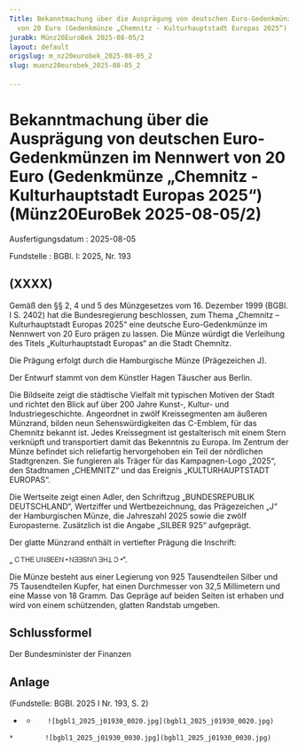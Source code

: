```yaml
---
Title: Bekanntmachung über die Ausprägung von deutschen Euro-Gedenkmünzen im Nennwert
  von 20 Euro (Gedenkmünze „Chemnitz - Kulturhauptstadt Europas 2025“)
jurabk: Münz20EuroBek 2025-08-05/2
layout: default
origslug: m_nz20eurobek_2025-08-05_2
slug: muenz20eurobek_2025-08-05_2

---
```


# Bekanntmachung über die Ausprägung von deutschen Euro-Gedenkmünzen im Nennwert von 20 Euro (Gedenkmünze „Chemnitz - Kulturhauptstadt Europas 2025“) (Münz20EuroBek 2025-08-05/2)

Ausfertigungsdatum
:   2025-08-05

Fundstelle
:   BGBl. I: 2025, Nr. 193


## (XXXX)

Gemäß den §§ 2, 4 und 5 des Münzgesetzes vom 16. Dezember 1999 (BGBl. I S. 2402) hat die Bundesregierung beschlossen, zum Thema „Chemnitz – Kulturhauptstadt Europas 2025“ eine deutsche Euro-Gedenkmünze im Nennwert von 20 Euro prägen zu lassen. Die Münze würdigt die Verleihung des Titels „Kulturhauptstadt Europas“ an die Stadt Chemnitz.

Die Prägung erfolgt durch die Hamburgische Münze (Prägezeichen J).

Der Entwurf stammt von dem Künstler Hagen Täuscher aus Berlin.

Die Bildseite zeigt die städtische Vielfalt mit typischen Motiven der Stadt und richtet den Blick auf über 200 Jahre Kunst-, Kultur- und Industriegeschichte. Angeordnet in zwölf Kreissegmenten am äußeren Münzrand, bilden neun Sehenswürdigkeiten das C-Emblem, für das Chemnitz bekannt ist. Jedes Kreissegment ist gestalterisch mit einem Stern verknüpft und transportiert damit das Bekenntnis zu Europa. Im Zentrum der Münze befindet sich reliefartig hervorgehoben ein Teil der nördlichen Stadtgrenzen. Sie fungieren als Träger für das Kampagnen-Logo „2025“, den Stadtnamen „CHEMNITZ“ und das Ereignis „KULTURHAUPTSTADT EUROPAS“.

Die Wertseite zeigt einen Adler, den Schriftzug „BUNDESREPUBLIK DEUTSCHLAND“, Wertziffer und Wertbezeichnung, das Prägezeichen „J“ der Hamburgischen Münze, die Jahreszahl 2025 sowie die zwölf Europasterne. Zusätzlich ist die Angabe „SILBER 925“ aufgeprägt.

Der glatte Münzrand enthält in vertiefter Prägung die Inschrift:

„
![bgbl1_2025_j01930_0010.jpg](bgbl1_2025_j01930_0010.jpg)“.

Die Münze besteht aus einer Legierung von 925 Tausendteilen Silber und 75 Tausendteilen Kupfer, hat einen Durchmesser von 32,5 Millimetern und eine Masse von 18 Gramm. Das Gepräge auf beiden Seiten ist erhaben und wird von einem schützenden, glatten Randstab umgeben.


## Schlussformel

Der Bundesminister der Finanzen


## Anlage

(Fundstelle: BGBl. 2025 I Nr. 193, S. 2)



*    *        ![bgbl1_2025_j01930_0020.jpg](bgbl1_2025_j01930_0020.jpg)
    *        ![bgbl1_2025_j01930_0030.jpg](bgbl1_2025_j01930_0030.jpg)


